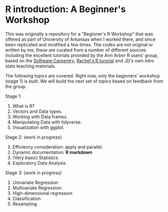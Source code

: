 # R introduction: A Beginner's Workshop

This was originally a repository for a "Beginner's R Workshop" that was offered as part of University of Arkansas when I worked there, and since been replicated and modified a few times. The codes are not original or written by me, these are curated from a number of different sources including the excellent tutorials provided by the Ann Arbor R users' group, based on the [Software Carpentry](http://datacarpentry.org), [Rachel's R turorial](https://www.kaggle.com/rtatman/rachael-s-r-tutorials/notebook) and JD's own intro stats teaching materials. 


The following topics are covered. Right now, only the beginners' workshop (stage 1) is built. We will build the next set of topics based on feedback from the group. 

Stage 1:

1.  What is R? 
2.  Vectors and Data types. 
3.  Working with Data frames. 
4.  Manipulating Data with tidyverse. 
5.  Visualization with ggplot.

Stage 2: (work in progress)

1.  Efficiency consideration: apply and parallel. 
2.  Dynamic documentation: **R markdown**
3.  (Very basic) Statistics.
4.  Exploratory Data Analysis  

Stage 3: (work in progress)

1. Univariate Regression 
2. Multivariate Regression. 
3. High-dimensional regression 
4. Classification 
5. Resampling 

